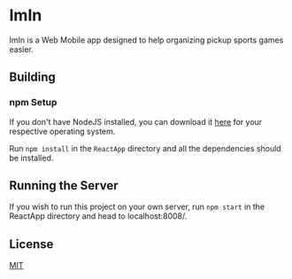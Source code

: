 # ImIn

ImIn is a Web Mobile app designed to help organizing pickup sports games easier.

## Building

### npm Setup

If you don't have NodeJS installed, you can download it [here](https://nodejs.org/en/download/) for your respective operating system.

Run `npm install` in the `ReactApp` directory and all the dependencies should be installed.

## Running the Server

If you wish to run this project on your own server, run `npm start` in the ReactApp directory and head to localhost:8008/.


## License

[MIT](https://github.com/greg495/blob/master/LICENSE.md)